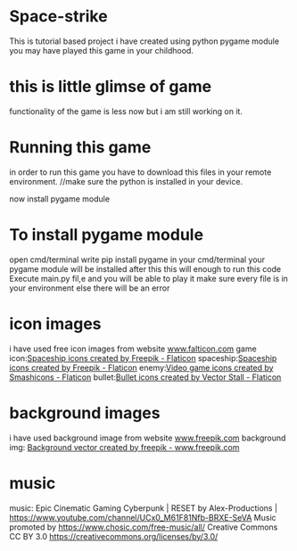 # Space-strike
This is tutorial based project i have created using python pygame module
you may have played this game in your childhood.

# this is little glimse of game


functionality of the game is less now but i am still working on it.

# Running this game
in order to run this game you have to download this files in your remote environment.
//make sure the python is installed in your device.

now install pygame module
# To install pygame module
open cmd/terminal
write pip install pygame in your cmd/terminal
your pygame module will be installed after this
this will enough to run this code
Execute main.py fil,e and you will be able to play it make sure every file is in your environment else there will be an error 

# icon images 
i have used free icon images from website www.falticon.com
game icon:<a href="https://www.flaticon.com/free-icons/spaceship" title="spaceship icons">Spaceship icons created by Freepik - Flaticon</a>
spaceship:<a href="https://www.flaticon.com/free-icons/spaceship" title="spaceship icons">Spaceship icons created by Freepik - Flaticon</a>
enemy:<a href="https://www.flaticon.com/free-icons/video-game" title="video game icons">Video game icons created by Smashicons - Flaticon</a>
bullet:<a href="https://www.flaticon.com/free-icons/bullet" title="bullet icons">Bullet icons created by Vector Stall - Flaticon</a>

# background images
i have used background image from website www.freepik.com
background img: <a href="https://www.freepik.com/vectors/background">Background vector created by freepik - www.freepik.com</a>

# music
music: Epic Cinematic Gaming Cyberpunk | RESET by Alex-Productions | https://www.youtube.com/channel/UCx0_M61F81Nfb-BRXE-SeVA
Music promoted by https://www.chosic.com/free-music/all/
Creative Commons CC BY 3.0
https://creativecommons.org/licenses/by/3.0/



